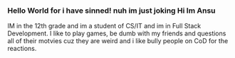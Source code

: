 ### Hello World for i have sinned! nuh im just joking Hi Im Ansu 
IM in the 12th grade and im a student of CS/IT and im in Full Stack Development. I like to play games, be dumb with my friends and questions all of their motvies cuz they are weird and i like bully people on CoD for the reactions.
